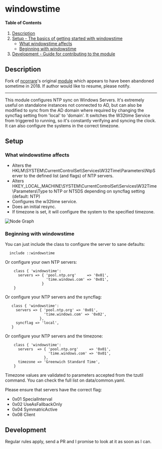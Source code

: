 # windowstime

#### Table of Contents

1. [Description](#description)
2. [Setup - The basics of getting started with windowstime](#setup)
    * [What windowstime affects](#what-windowstime-affects)
    * [Beginning with windowstime](#beginning-with-windowstime)
3. [Development - Guide for contributing to the module](#development)

## Description

Fork of [ncorrare](https://github.com/ncorrare)'s original [module](https://github.com/ncorrare/windowstime) which appears to have been abandoned sometime in 2018. If author would like to resume, please notify.

---

This module configures NTP sync on Windows Servers. It's extremely useful on standalone instances not connected to AD, but can also be modified to sync from the AD domain where required by changing the syncflag setting from 'local' to 'domain'. It switches the W32time Service from triggered to running, so it's constantly verifying and syncing the clock. It can also configure the systems in the correct timezone.

## Setup

### What windowstime affects

* Alters the HKLM\SYSTEM\CurrentControlSet\Services\W32Time\Parameters\NtpServer to the defined list (and flags) of NTP servers.
* Alters HKEY_LOCAL_MACHINE\SYSTEM\CurrentControlSet\Services\W32Time\Parameters\Type to NTP or NT5DS depending on syncflag setting (default: NTP)
* Configures the w32time service.
* Does an initial resync.
* If timezone is set, it will configure the system to the specified timezone.

![Node Graph](https://github.com/ncorrare/windowstime/raw/master/windowstime_affects.png)

### Beginning with windowstime

You can just include the class to configure the server to sane defaults:

```puppet 
  include ::windowstime
```

Or configure your own NTP servers:
```puppet
    class { 'windowstime':
      servers => { 'pool.ntp.org'     => '0x01',
                   'time.windows.com' => '0x01',
                 }
    }
```

Or configure your NTP servers and the syncflag:
```puppet
   class { 'windowstime':
     servers => { 'pool.ntp.org' => '0x01',
                  'time.windows.com' => '0x02',
                },
     syncflag => 'local',
   }
```

Or configure your NTP servers and the timezone:
```puppet
    class { 'windowstime':
      servers  => { 'pool.ntp.org'     => '0x01',
                    'time.windows.com' => '0x01',
                  },
      timezone => 'Greenwich Standard Time',
    }
```
     
Timezone values are validated to parameters accepted from the tzutil command. You can check the full list on data/common.yaml.

Please ensure that servers have the correct flag:

- 0x01 SpecialInterval
- 0x02 UseAsFallbackOnly
- 0x04 SymmatricActive
- 0x08 Client

## Development

Regular rules apply, send a PR and I promise to look at it as soon as I can.
